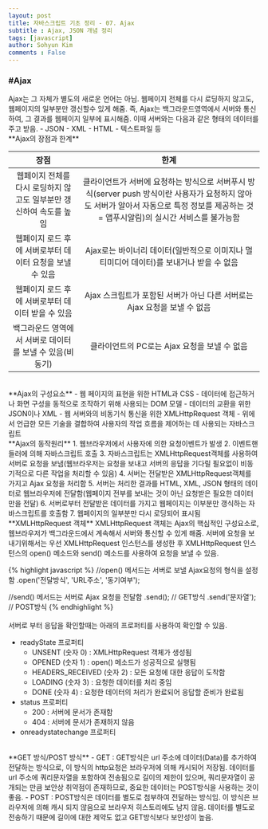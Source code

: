 ```yaml
---
layout: post
title: 자바스크립트 기초 정리 - 07. Ajax
subtitle : Ajax, JSON 개념 정리
tags: [javascript]
author: Sohyun Kim
comments : False
---
```


<h3>#Ajax</h3>   
Ajax는 그 자체가 별도의 새로운 언어는 아님. 웹페이지 전체를 다시 로딩하지 않고도, 웹페이지의 일부분만 갱신할수 있게 해줌. 즉, Ajax는 백그라운드영역에서 서버와 통신하여, 그 결과를 웹페이지 일부에 표시해줌.   
이때 서버와는 다음과 같은 형태의 데이터를 주고 받음.   
- JSON   
- XML   
- HTML   
- 텍스트파일 등   
   
<br>
**Ajax의 장점과 한계**   
    
| 장점  | 한계 |
| :-------: | :-------: |
| 웹페이지 전체를 다시 로딩하지 않고도 일부분만 갱신하여 속도를 높임 | 클라이언트가 서버에 요청하는 방식으로 서버푸시 방식(server push 방식이란 사용자가 요청하지 않아도 서버가 알아서 자동으로 특정 정보를 제공하는 것 = 앱푸시알림)의 실시간 서비스를 불가능함 |
| 웹페이지 로드 후에 서버로부터 데이터 요청을 보낼 수 있음 | Ajax로는 바이너리 데이터(일반적으로 이미지나 멀티미디어 데이터)를 보내거나 받을 수 없음 |
| 웹페이지 로드 후에 서버로부터 데이터 받을 수 있음 | Ajax 스크립트가 포함된 서버가 아닌 다른 서버로는 Ajax 요청을 보낼 수 없음 |
| 백그라운드 영역에서 서버로 데이터를 보낼 수 있음(비동기) | 클라이언트의 PC로는 Ajax 요청을 보낼 수 없음 |
   
<br>
**Ajax의 구성요소**   
 - 웹 페이지의 표현을 위한 HTML과 CSS   
 - 데이터에 접근하거나 화면 구성을 동적으로 조작하기 위해 사용되는 DOM 모델   
 - 데이터의 교환을 위한 JSON이나 XML   
 - 웹 서버와의 비동기식 통신을 위한 XMLHttpRequest 객체   
 - 위에서 언급한 모든 기술을 결합하여 사용자의 작업 흐름을 제어하는 데 사용되는 자바스크립트   
   
<br>
**Ajax의 동작원리**   
1. 웹브라우저에서 사용자에 의한 요청이벤트가 발생   
2. 이벤트핸들러에 의해 자바스크립트 호출   
3. 자바스크립트는 XMLHttpRequest객체를 사용하여 서버로 요청을 보냄(웹브라우저는 요청을 보내고 서버의 응답을 기다릴 필요없이 비동기적으로 다른 작업을 처리할 수 있음)   
4. 서버는 전달받은 XMLHttpRequest객체를 가지고 Ajax 요청을 처리함   
5. 서버는 처리한 결과를 HTML, XML, JSON 형태의 데이터로 웹브라우저에 전달함(웹페이지 전부를 보내는 것이 아닌 요청받은 필요한 데이터만을 전달)   
6. 서버로부터 전달받은 데이터를 가지고 웹페이지는 이부분만 갱식하는 자바스크립트를 호출함   
7. 웹페이지의 일부분만 다시 로딩되어 표시됨   
   
<br>
**XMLHttpRequest 객체**   
XMLHttpRequest 객체는 Ajax의 핵심적인 구성요소로, 웹브라우저가 백그라운드에서 계속해서 서버와 통신할 수 있게 해줌.   
서버에 요청을 보내기위해서는 우선 XMLHttpRequest 인스턴스를 생성한 후 XMLHttpRequest 인스턴스의 open() 메소드와 send() 메소드를 사용하여 요청을 보낼 수 있음.

{% highlight javascript %}
//open() 메서드는 서버로 보낼 Ajax요청의 형식을 설정함
.open('전달방식', 'URL주소', '동기여부');

//send() 메서드는 서버로 Ajax 요청을 전달함
.send(); // GET방식
.send('문자열'); // POST방식
{% endhighlight %}
<br>   
서버로 부터 응답을 확인할때는 아래의 프로퍼티를 사용하여 확인할 수 있음.   
- readyState 프로퍼티   
  - UNSENT (숫자 0) : XMLHttpRequest 객체가 생성됨   
  - OPENED (숫자 1) : open() 메소드가 성공적으로 실행됨   
  - HEADERS_RECEIVED (숫자 2) : 모든 요청에 대한 응답이 도착함   
  - LOADING (숫자 3) : 요청한 데이터를 처리 중임   
  - DONE (숫자 4) : 요청한 데이터의 처리가 완료되어 응답할 준비가 완료됨   
- status 프로퍼티   
  - 200 : 서버에 문서가 존재함   
  - 404 : 서버에 문서가 존재하지 않음   
- onreadystatechange 프로퍼티

<br>      
**GET 방식/POST 방식**
- GET : GET방식은 url 주소에 데이터(Data)를 추가하여 전달하는 방식으로, 이 방식의 http요청은 브라우저에 의해 캐시되어 저장됨. 데이터를 url 주소에 쿼리문자열을 포함하여 전송됨으로 길이의 제한이 있으며, 쿼리문자열이 공개되는 만큼 보안상 취약점이 존재하므로, 중요한 데이터는 POST방식을 사용하는 것이 좋음.   
- POST : POST방식은 데이터를 별도로 첨부하여 전달하는 방식임. 이 방식은 브라우저에 의해 캐시 되지 않음으로 브라우저 히스토리에도 남지 않음. 데이터를 별도로 전송하기 때문에 길이에 대한 제약도 없고 GET방식보다 보안성이 높음.   